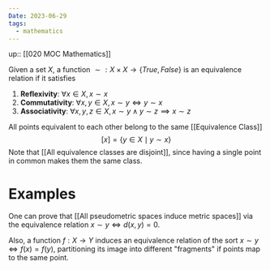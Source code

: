 ```yaml
---
Date: 2023-06-29
tags:
  - mathematics
---
```

up:: [[020 MOC Mathematics]]

Given a set $X$, a function $\sim: X \times X \to \{True, False\}$ is an equivalence relation if it satisfies
1. **Reflexivity**: $\forall x \in X, x \sim x$
2. **Commutativity**: $\forall x, y \in X, x \sim y \iff y \sim x$
3. **Associativity**: $\forall x, y, z \in X, x \sim y \land y \sim z \implies x \sim z$

All points equivalent to each other belong to the same [[Equivalence Class]]
$$
[x] = \{y \in X \mid y \sim x\}
$$
Note that [[All equivalence classes are disjoint]], since having a single point in common makes them the same class.

# Examples
One can prove that [[All pseudometric spaces induce metric spaces]] via the equivalence relation $x \sim y \iff d(x,y) = 0$. 

Also, a function $f: X \to Y$ induces an equivalence relation of the sort $x \sim y \iff f(x) = f(y)$, partitioning its image into different "fragments" if points map to the same point.